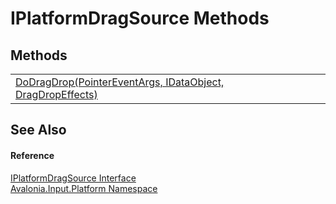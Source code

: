 # IPlatformDragSource Methods




## Methods
<table>
<tr>
<td><a href="M_Avalonia_Input_Platform_IPlatformDragSource_DoDragDrop">DoDragDrop(PointerEventArgs, IDataObject, DragDropEffects)</a></td>
<td> </td>
</tr>
</table>

## See Also


#### Reference
<a href="T_Avalonia_Input_Platform_IPlatformDragSource">IPlatformDragSource Interface</a>  
<a href="N_Avalonia_Input_Platform">Avalonia.Input.Platform Namespace</a>  
